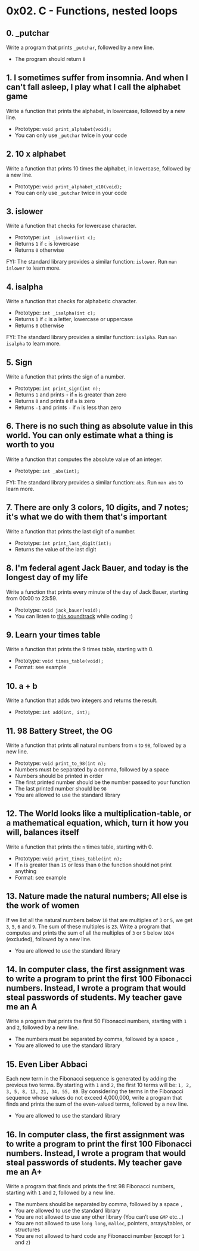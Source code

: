 #  0x02. C - Functions, nested loops

## 0. _putchar
Write a program that prints `_putchar`, followed by a new line.

*  The program should return `0`

## 1. I sometimes suffer from insomnia. And when I can't fall asleep, I play what I call the alphabet game
Write a function that prints the alphabet, in lowercase, followed by a new line.

*  Prototype: `void print_alphabet(void);`
*  You can only use `_putchar` twice in your code

## 2. 10 x alphabet
Write a function that prints 10 times the alphabet, in lowercase, followed by a new line.

*  Prototype: `void print_alphabet_x10(void);`
*  You can only use `_putchar` twice in your code

## 3. islower
Write a function that checks for lowercase character.

*  Prototype: `int _islower(int c);`
*  Returns `1` if `c` is lowercase
*  Returns `0` otherwise

FYI: The standard library provides a similar function: `islower`. Run `man islower` to learn more.

## 4. isalpha
Write a function that checks for alphabetic character.

*  Prototype: `int _isalpha(int c);`
*  Returns `1` if `c` is a letter, lowercase or uppercase
*  Returns `0` otherwise

FYI: The standard library provides a similar function: `isalpha`. Run `man isalpha` to learn more.

## 5. Sign
Write a function that prints the sign of a number.

*  Prototype: `int print_sign(int n);`
*  Returns `1` and prints `+` if `n` is greater than zero
*  Returns `0` and prints `0` if `n` is zero
*  Returns `-1` and prints `-` if `n` is less than zero

## 6. There is no such thing as absolute value in this world. You can only estimate what a thing is worth to you
Write a function that computes the absolute value of an integer.

*  Prototype: `int _abs(int);`

FYI: The standard library provides a similar function: `abs`. Run `man abs` to learn more.

## 7. There are only 3 colors, 10 digits, and 7 notes; it's what we do with them that's important
Write a function that prints the last digit of a number.

*  Prototype: `int print_last_digit(int);`
*  Returns the value of the last digit

## 8. I'm federal agent Jack Bauer, and today is the longest day of my life
Write a function that prints every minute of the day of Jack Bauer, starting from 00:00 to 23:59.

*  Prototype: `void jack_bauer(void);`
*  You can listen to [this soundtrack](https://alx-intranet.hbtn.io/rltoken/aNwRcWg7MPM1J2lYuuuBjA) while coding :)

## 9. Learn your times table
Write a function that prints the 9 times table, starting with 0.

*  Prototype: `void times_table(void);`
*  Format: see example

## 10. a + b
Write a function that adds two integers and returns the result.

*  Prototype: `int add(int, int);`

## 11. 98 Battery Street, the OG
Write a function that prints all natural numbers from `n` to `98`, followed by a new line.

*  Prototype: `void print_to_98(int n);`
*  Numbers must be separated by a comma, followed by a space
*  Numbers should be printed in order
*  The first printed number should be the number passed to your function
*  The last printed number should be `98`
*  You are allowed to use the standard library

## 12. The World looks like a multiplication-table, or a mathematical equation, which, turn it how you will, balances itself
Write a function that prints the `n` times table, starting with 0.

*  Prototype: `void print_times_table(int n);`
*  If `n` is greater than `15` or less than `0` the function should not print anything
*  Format: see example

## 13. Nature made the natural numbers; All else is the work of women
If we list all the natural numbers below `10` that are multiples of `3` or `5`, we get `3`, `5`, `6` and `9`. The sum of these multiples is `23`. Write a program that computes and prints the sum of all the multiples of `3` or `5` below `1024` (excluded), followed by a new line.

*  You are allowed to use the standard library

## 14. In computer class, the first assignment was to write a program to print the first 100 Fibonacci numbers. Instead, I wrote a program that would steal passwords of students. My teacher gave me an A
Write a program that prints the first 50 Fibonacci numbers, starting with `1` and `2`, followed by a new line.

*  The numbers must be separated by comma, followed by a space `,`
*  You are allowed to use the standard library

## 15. Even Liber Abbaci
Each new term in the Fibonacci sequence is generated by adding the previous two terms. By starting with `1` and `2`, the first 10 terms will be: `1, 2, 3, 5, 8, 13, 21, 34, 55, 89`. By considering the terms in the Fibonacci sequence whose values do not exceed 4,000,000, write a program that finds and prints the sum of the even-valued terms, followed by a new line.

*  You are allowed to use the standard library

## 16. In computer class, the first assignment was to write a program to print the first 100 Fibonacci numbers. Instead, I wrote a program that would steal passwords of students. My teacher gave me an A+
Write a program that finds and prints the first 98 Fibonacci numbers, starting with `1` and `2`, followed by a new line.

*  The numbers should be separated by comma, followed by a space `,`
*  You are allowed to use the standard library
*  You are not allowed to use any other library (You can’t use `GMP` etc…)
*  You are not allowed to use `long long`, `malloc`, pointers, arrays/tables, or structures
*  You are not allowed to hard code any Fibonacci number (except for `1` and `2`)


